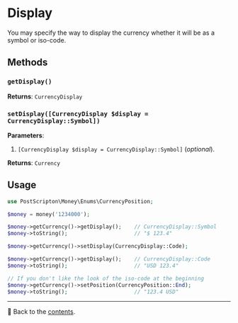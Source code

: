 # Display
You may specify the way to display the currency whether it will be as a symbol or iso-code.

## Methods

### `getDisplay()`
**Returns**: `CurrencyDisplay`

### `setDisplay([CurrencyDisplay $display = CurrencyDisplay::Symbol])`
**Parameters**:
1. `[CurrencyDisplay $display = CurrencyDisplay::Symbol]` (*optional*).

**Returns**: `Currency`

## Usage

```php
use PostScripton\Money\Enums\CurrencyPosition;

$money = money('1234000');

$money->getCurrency()->getDisplay();    // CurrencyDisplay::Symbol
$money->toString();                     // "$ 123.4"

$money->getCurrency()->setDisplay(CurrencyDisplay::Code);

$money->getCurrency()->getDisplay();    // CurrencyDisplay::Code
$money->toString();                     // "USD 123.4"

// If you don't like the look of the iso-code at the beginning
$money->getCurrency()->setPosition(CurrencyPosition::End);
$money->toString();                     // "123.4 USD"
```

---

📌 Back to the [contents](/docs/03_currencies/README.md).
